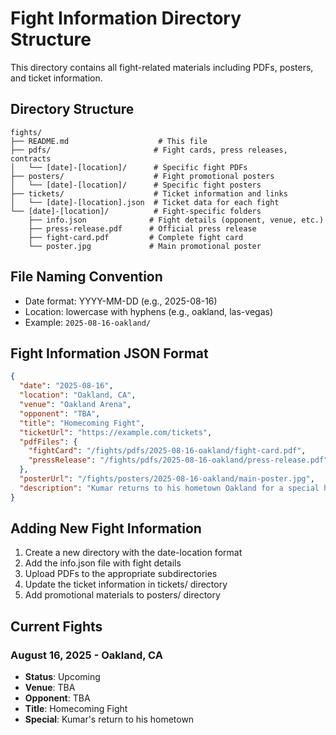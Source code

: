 # Fight Information Directory Structure

This directory contains all fight-related materials including PDFs, posters, and ticket information.

## Directory Structure

```
fights/
├── README.md                    # This file
├── pdfs/                       # Fight cards, press releases, contracts
│   └── [date]-[location]/      # Specific fight PDFs
├── posters/                    # Fight promotional posters
│   └── [date]-[location]/      # Specific fight posters
├── tickets/                    # Ticket information and links
│   └── [date]-[location].json  # Ticket data for each fight
└── [date]-[location]/          # Fight-specific folders
    ├── info.json              # Fight details (opponent, venue, etc.)
    ├── press-release.pdf      # Official press release
    ├── fight-card.pdf         # Complete fight card
    └── poster.jpg             # Main promotional poster
```

## File Naming Convention

- Date format: YYYY-MM-DD (e.g., 2025-08-16)
- Location: lowercase with hyphens (e.g., oakland, las-vegas)
- Example: `2025-08-16-oakland/`

## Fight Information JSON Format

```json
{
  "date": "2025-08-16",
  "location": "Oakland, CA",
  "venue": "Oakland Arena",
  "opponent": "TBA",
  "title": "Homecoming Fight",
  "ticketUrl": "https://example.com/tickets",
  "pdfFiles": {
    "fightCard": "/fights/pdfs/2025-08-16-oakland/fight-card.pdf",
    "pressRelease": "/fights/pdfs/2025-08-16-oakland/press-release.pdf"
  },
  "posterUrl": "/fights/posters/2025-08-16-oakland/main-poster.jpg",
  "description": "Kumar returns to his hometown Oakland for a special homecoming fight."
}
```

## Adding New Fight Information

1. Create a new directory with the date-location format
2. Add the info.json file with fight details
3. Upload PDFs to the appropriate subdirectories
4. Update the ticket information in tickets/ directory
5. Add promotional materials to posters/ directory

## Current Fights

### August 16, 2025 - Oakland, CA
- **Status**: Upcoming
- **Venue**: TBA
- **Opponent**: TBA
- **Title**: Homecoming Fight
- **Special**: Kumar's return to his hometown